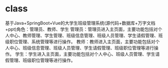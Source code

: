# class
基于Java+SpringBoot+Vue的大学生班级管理系统(源代码+数据库+万字文档+ppt)角色：管理员、教师、学生  管理员：管理员进入主页面，主要功能包括对个人中心、教师管理、学生管理、班级信息管理、班级人员管理、学生请假管理、班级职位管理、系统管理等进行操作。  教师：教师进入主页面，主要功能包括对个人中心、班级信息管理、班级人员管理、学生请假管理、班级职位管理等进行操作。  学生：学生进入主页面，主要功能包括对个人中心、班级人员管理、学生请假管理、班级职位管理等进行操作。

